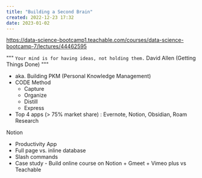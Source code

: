 ```yaml
---
title: "Building a Second Brain"
created: 2022-12-23 17:32
date: 2023-01-02
---
```


https://data-science-bootcamp1.teachable.com/courses/data-science-bootcamp-7/lectures/44462595

"""
`Your mind is for having ideas, not holding them.`  David Allen (Getting Things Done)
"""

- aka. Building PKM (Personal Knowledge Management)
- CODE Method
  - Capture
  - Organize
  - Distill
  - Express
- Top 4 apps (> 75% market share) : Evernote, Notion, Obsidian, Roam Research

Notion
- Productivity App
- Full page vs. inline database
- Slash commands
- Case study - Build online course on Notion + Gmeet + Vimeo plus vs Teachable